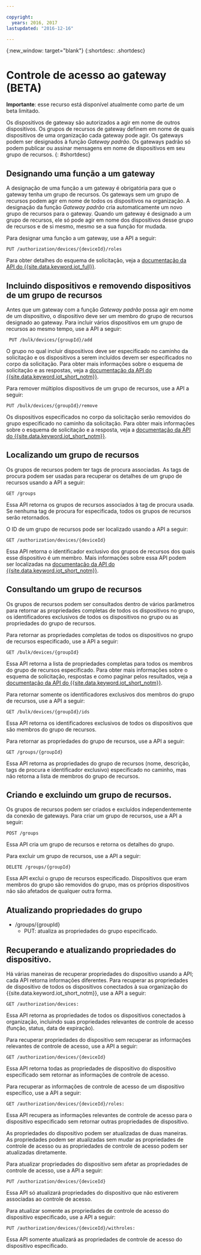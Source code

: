 ```yaml
---

copyright:
  years: 2016, 2017
lastupdated: "2016-12-16"

---
```


{:new_window: target="blank"}
{:shortdesc: .shortdesc}

# Controle de acesso ao gateway (BETA)

**Importante**: esse recurso está disponível atualmente como parte de um beta limitado.

Os dispositivos de gateway são autorizados a agir em nome de outros dispositivos. Os grupos de recursos de gateway definem em nome de quais dispositivos de uma organização cada gateway pode agir. Os gateways podem ser designados à função *Gateway padrão*. Os gateways padrão só podem publicar ou assinar mensagens em nome de dispositivos em seu grupo de recursos.
{: #shortdesc}


## Designando uma função a um gateway

A designação de uma função a um gateway é obrigatória para que o gateway tenha um grupo de recursos. Os gateways sem um grupo de recursos podem agir em nome de todos os dispositivos na organização. A designação da função *Gateway padrão* cria automaticamente um novo grupo de recursos para o gateway. Quando um gateway é designado a um grupo de recursos, ele só pode agir em nome dos dispositivos desse grupo de recursos e de si mesmo, mesmo se a sua função for mudada.

Para designar uma função a um gateway, use a API a seguir:

```
PUT /authorization/devices/{deviceId}/roles
```

Para obter detalhes do esquema de solicitação, veja a [documentação da API do {{site.data.keyword.iot_full}}](https://docs.internetofthings.ibmcloud.com/swagger/limited-gateway.html#!/Limited_Gateway/put_authorization_devices_deviceId_roles).

## Incluindo dispositivos e removendo dispositivos de um grupo de recursos

Antes que um gateway com a função *Gateway padrão* possa agir em nome de um dispositivo, o dispositivo deve ser um membro do grupo de recursos designado ao gateway. Para incluir vários dispositivos em um grupo de recursos ao mesmo tempo, use a API a seguir:

```
 PUT /bulk/devices/{groupId}/add
```

O grupo no qual incluir dispositivos deve ser especificado no caminho da solicitação e os dispositivos a serem incluídos devem ser especificados no corpo da solicitação. Para obter mais informações sobre o esquema de solicitação e as respostas, veja a [documentação da API do {{site.data.keyword.iot_short_notm}}](https://docs.internetofthings.ibmcloud.com/swagger/limited-gateway.html#!/Limited_Gateway/put_bulk_devices_groupId_add).

Para remover múltiplos dispositivos de um grupo de recursos, use a API a seguir:

```
PUT /bulk/devices/{groupId}/remove
```

Os dispositivos especificados no corpo da solicitação serão removidos do grupo especificado no caminho da solicitação. Para obter mais informações sobre o esquema de solicitação e a resposta, veja a [documentação da API do {{site.data.keyword.iot_short_notm}}](https://docs.internetofthings.ibmcloud.com/swagger/limited-gateway.html#!/Limited_Gateway/put_bulk_devices_groupId_remove).

## Localizando um grupo de recursos

Os grupos de recursos podem ter tags de procura associadas. As tags de procura podem ser usadas para recuperar os detalhes de um grupo de recursos usando a API a seguir:

```
GET /groups
```

Essa API retorna os grupos de recursos associados à tag de procura usada. Se nenhuma tag de procura for especificada, todos os grupos de recursos serão retornados. <!-- For more information about the request schema, response, and how to page through results, see the [{{site.data.keyword.iot_short_notm}} API documentation](LINK TO CORRECT API). -->

O ID de um grupo de recursos pode ser localizado usando a API a seguir:

```
GET /authorization/devices/{deviceId}
```

Essa API retorna o identificador exclusivo dos grupos de recursos dos quais esse dispositivo é um membro. Mais informações sobre essa API podem ser localizadas na [documentação da API do {{site.data.keyword.iot_short_notm}}](https://docs.internetofthings.ibmcloud.com/swagger/limited-gateway.html#!/Limited_Gateway/get_authorization_devices_deviceId).

## Consultando um grupo de recursos

Os grupos de recursos podem ser consultados dentro de vários parâmetros para retornar as propriedades completas de todos os dispositivos no grupo, os identificadores exclusivos de todos os dispositivos no grupo ou as propriedades do grupo de recursos.

Para retornar as propriedades completas de todos os dispositivos no grupo de recursos especificado, use a API a seguir:

```
GET /bulk/devices/{groupId}
```

Essa API retorna a lista de propriedades completas para todos os membros do grupo de recursos especificado. Para obter mais informações sobre o esquema de solicitação, respostas e como paginar pelos resultados, veja a [documentação da API do {{site.data.keyword.iot_short_notm}}](https://docs.internetofthings.ibmcloud.com/swagger/limited-gateway.html#!/Limited_Gateway/get_bulk_devices_groupId).

Para retornar somente os identificadores exclusivos dos membros do grupo de recursos, use a API a seguir:

```
GET /bulk/devices/{groupId}/ids
```

Essa API retorna os identificadores exclusivos de todos os dispositivos que são membros do grupo de recursos. <!-- For more information on the request schema and responses, see the [{{site.data.keyword.iot_short_notm}} API documentation](LINK TO CORRECT API). -->

Para retornar as propriedades do grupo de recursos, use a API a seguir:

```
GET /groups/{groupId}
```

Essa API retorna as propriedades do grupo de recursos (nome, descrição, tags de procura e identificador exclusivo) especificado no caminho, mas não retorna a lista de membros do grupo de recursos. <!-- For more information on the request schema and responses, see the [{{site.data.keyword.iot_short_notm}} API documentation](LINK TO CORRECT API). -->

## Criando e excluindo um grupo de recursos.

Os grupos de recursos podem ser criados e excluídos independentemente da conexão de gateways. Para criar um grupo de recursos, use a API a seguir:

```
POST /groups
```

Essa API cria um grupo de recursos e retorna os detalhes do grupo. <!-- For details on the request schema and the responses, see the [{{site.data.keyword.iot_short_notm}} API documentation](LINK TO CORRECT API). -->

Para excluir um grupo de recursos, use a API a seguir:

```
DELETE /groups/{groupId}
```

Essa API exclui o grupo de recursos especificado. Dispositivos que eram membros do grupo são removidos do grupo, mas os próprios dispositivos não são afetados de qualquer outra forma. <!-- For more information, see the [{{site.data.keyword.iot_short_notm}} API documentation](LINK TO CORRECT API). -->

## Atualizando propriedades do grupo



  - /groups/{groupId}
    - PUT: atualiza as propriedades do grupo especificado.

## Recuperando e atualizando propriedades do dispositivo.

Há várias maneiras de recuperar propriedades do dispositivo usando a API; cada API retorna informações diferentes. Para recuperar as propriedades de dispositivo de todos os dispositivos conectados à sua organização do {{site.data.keyword.iot_short_notm}}, use a API a seguir:

```
GET /authorization/devices:

```

Essa API retorna as propriedades de todos os dispositivos conectados à organização, incluindo suas propriedades relevantes de controle de acesso (função, status, data de expiração). <!-- For more information on responses and how to page through results, see the [{{site.data.keyword.iot_short_notm}} API documentation](LINK TO CORRECT API). -->

Para recuperar propriedades do dispositivo sem recuperar as informações relevantes de controle de acesso, use a API a seguir:

```
GET /authorization/devices/{deviceId}
```

Essa API retorna todas as propriedades de dispositivo do dispositivo especificado sem retornar as informações de controle de acesso. <!-- For more information, see the [{{site.data.keyword.iot_short_notm}} device model documentation](LINK TO DEVICE MODEL) and [API documentation](LINK TO CORRECT API). -->

Para recuperar as informações de controle de acesso de um dispositivo específico, use a API a seguir:

```
GET /authorization/devices/{deviceId}/roles:
```

Essa API recupera as informações relevantes de controle de acesso para o dispositivo especificado sem retornar outras propriedades de dispositivo. <!-- For more information on the request schema and responses, see the [{{site.data.keyword.iot_short_notm}} API documentation](LINK TO CORRECT API). -->

As propriedades do dispositivo podem ser atualizadas de duas maneiras. As propriedades podem ser atualizadas sem mudar as propriedades de controle de acesso ou as propriedades de controle de acesso podem ser atualizadas diretamente.

Para atualizar propriedades do dispositivo sem afetar as propriedades de controle de acesso, use a API a seguir:

```
PUT /authorization/devices/{deviceId}
```

Essa API só atualizará propriedades do dispositivo que não estiverem associadas ao controle de acesso. <!-- For more information on request schema, see the [{{site.data.keyword.iot_short_notm}} API documentation](LINK TO CORRECT API). -->

Para atualizar somente as propriedades de controle de acesso do dispositivo especificado, use a API a seguir:

```
PUT /authorization/devices/{deviceId}/withroles:
```

Essa API somente atualizará as propriedades de controle de acesso do dispositivo especificado. <!-- For more information on the request schema, see the [{{site.data.keyword.iot_short_notm}} API documentation](LINK TO CORRECT API). -->
